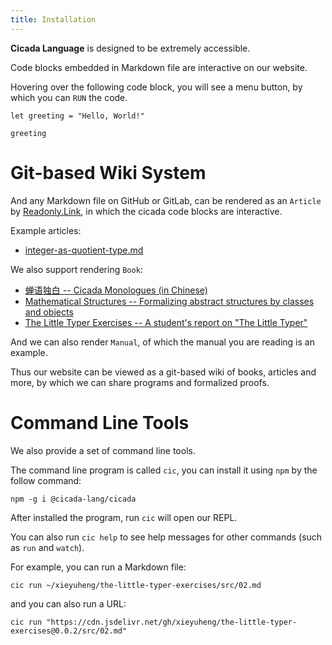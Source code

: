 ```yaml
---
title: Installation
---
```


**Cicada Language** is designed to be extremely accessible.

Code blocks embedded in Markdown file are interactive on our website.

Hovering over the following code block, you will see a menu button,
by which you can `RUN` the code.

``` cicada
let greeting = "Hello, World!"

greeting
```

# Git-based Wiki System

And any Markdown file on GitHub or GitLab,
can be rendered as an `Article` by [Readonly.Link](https://readonly.link/),
in which the cicada code blocks are interactive.

Example articles:

- [integer-as-quotient-type.md](https://readonly.link/articles/github.com/cicada-lang/cicada/-/docs/articles/integer-as-quotient-type.md)

We also support rendering `Book`:

- [蝉语独白 -- Cicada Monologues (in Chinese)](https://readonly.link/books/github.com/xieyuheng/cicada-monologues)
- [Mathematical Structures -- Formalizing abstract structures by classes and objects](https://readonly.link/books/github.com/xieyuheng/mathematical-structures)
- [The Little Typer Exercises -- A student's report on "The Little Typer"](https://readonly.link/books/github.com/xieyuheng/the-little-typer-exercises)

And we can also render `Manual`, of which the manual you are reading is an example.

Thus our website can be viewed as a git-based wiki of books, articles and more,
by which we can share programs and formalized proofs.

# Command Line Tools

We also provide a set of command line tools.

The command line program is called `cic`,
you can install it using `npm` by the follow command:

``` plaintext
npm -g i @cicada-lang/cicada
```

After installed the program, run `cic` will open our REPL.

You can also run `cic help` to see help messages
for other commands (such as `run` and `watch`).

For example, you can run a Markdown file:

``` plaintext
cic run ~/xieyuheng/the-little-typer-exercises/src/02.md
```

and you can also run a URL:

``` plaintext
cic run "https://cdn.jsdelivr.net/gh/xieyuheng/the-little-typer-exercises@0.0.2/src/02.md"
```
